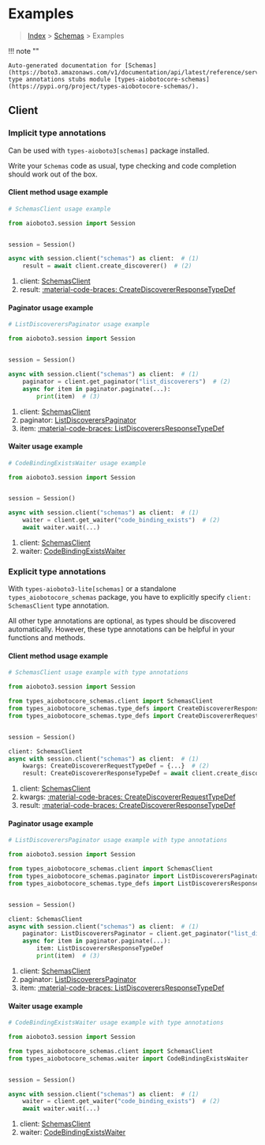 # Examples

> [Index](../README.md) > [Schemas](./README.md) > Examples

!!! note ""

    Auto-generated documentation for [Schemas](https://boto3.amazonaws.com/v1/documentation/api/latest/reference/services/schemas.html#schemas)
    type annotations stubs module [types-aiobotocore-schemas](https://pypi.org/project/types-aiobotocore-schemas/).

## Client

### Implicit type annotations

Can be used with `types-aioboto3[schemas]` package installed.

Write your `Schemas` code as usual,
type checking and code completion should work out of the box.



#### Client method usage example

```python
# SchemasClient usage example

from aioboto3.session import Session


session = Session()

async with session.client("schemas") as client:  # (1)
    result = await client.create_discoverer()  # (2)
```

1. client: [SchemasClient](./client.md)
2. result: [:material-code-braces: CreateDiscovererResponseTypeDef](./type_defs.md#creatediscovererresponsetypedef)



#### Paginator usage example

```python
# ListDiscoverersPaginator usage example

from aioboto3.session import Session


session = Session()

async with session.client("schemas") as client:  # (1)
    paginator = client.get_paginator("list_discoverers")  # (2)
    async for item in paginator.paginate(...):
        print(item)  # (3)
```

1. client: [SchemasClient](./client.md)
2. paginator: [ListDiscoverersPaginator](./paginators.md#listdiscovererspaginator)
3. item: [:material-code-braces: ListDiscoverersResponseTypeDef](./type_defs.md#listdiscoverersresponsetypedef)



#### Waiter usage example

```python
# CodeBindingExistsWaiter usage example

from aioboto3.session import Session


session = Session()

async with session.client("schemas") as client:  # (1)
    waiter = client.get_waiter("code_binding_exists")  # (2)
    await waiter.wait(...)
```

1. client: [SchemasClient](./client.md)
2. waiter: [CodeBindingExistsWaiter](./waiters.md#codebindingexistswaiter)


### Explicit type annotations

With `types-aioboto3-lite[schemas]`
or a standalone `types_aiobotocore_schemas` package, you have to explicitly specify
`client: SchemasClient` type annotation.

All other type annotations are optional, as types should be discovered automatically.
However, these type annotations can be helpful in your functions and methods.


#### Client method usage example

```python
# SchemasClient usage example with type annotations

from aioboto3.session import Session

from types_aiobotocore_schemas.client import SchemasClient
from types_aiobotocore_schemas.type_defs import CreateDiscovererResponseTypeDef
from types_aiobotocore_schemas.type_defs import CreateDiscovererRequestTypeDef


session = Session()

client: SchemasClient
async with session.client("schemas") as client:  # (1)
    kwargs: CreateDiscovererRequestTypeDef = {...}  # (2)
    result: CreateDiscovererResponseTypeDef = await client.create_discoverer(**kwargs)  # (3)
```

1. client: [SchemasClient](./client.md)
2. kwargs: [:material-code-braces: CreateDiscovererRequestTypeDef](./type_defs.md#creatediscovererrequesttypedef)
3. result: [:material-code-braces: CreateDiscovererResponseTypeDef](./type_defs.md#creatediscovererresponsetypedef)



#### Paginator usage example

```python
# ListDiscoverersPaginator usage example with type annotations

from aioboto3.session import Session

from types_aiobotocore_schemas.client import SchemasClient
from types_aiobotocore_schemas.paginator import ListDiscoverersPaginator
from types_aiobotocore_schemas.type_defs import ListDiscoverersResponseTypeDef


session = Session()

client: SchemasClient
async with session.client("schemas") as client:  # (1)
    paginator: ListDiscoverersPaginator = client.get_paginator("list_discoverers")  # (2)
    async for item in paginator.paginate(...):
        item: ListDiscoverersResponseTypeDef
        print(item)  # (3)
```

1. client: [SchemasClient](./client.md)
2. paginator: [ListDiscoverersPaginator](./paginators.md#listdiscovererspaginator)
3. item: [:material-code-braces: ListDiscoverersResponseTypeDef](./type_defs.md#listdiscoverersresponsetypedef)



#### Waiter usage example

```python
# CodeBindingExistsWaiter usage example with type annotations

from aioboto3.session import Session

from types_aiobotocore_schemas.client import SchemasClient
from types_aiobotocore_schemas.waiter import CodeBindingExistsWaiter


session = Session()

async with session.client("schemas") as client:  # (1)
    waiter = client.get_waiter("code_binding_exists")  # (2)
    await waiter.wait(...)
```

1. client: [SchemasClient](./client.md)
2. waiter: [CodeBindingExistsWaiter](./waiters.md#codebindingexistswaiter)


